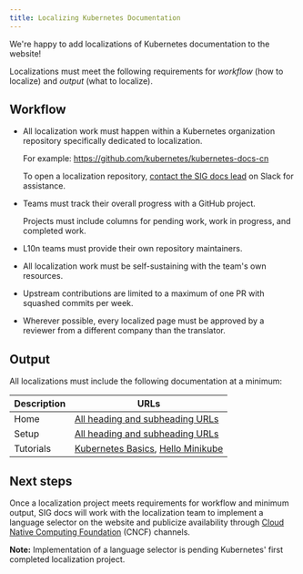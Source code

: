 ```yaml
---
title: Localizing Kubernetes Documentation
---
```


We're happy to add localizations of Kubernetes documentation to the website!

Localizations must meet the following requirements for _workflow_ (how to localize) and _output_ (what to localize).

## Workflow  

- All localization work must happen within a Kubernetes organization repository specifically dedicated to localization.

    For example: https://github.com/kubernetes/kubernetes-docs-cn

    To open a localization repository, [contact the SIG docs lead](https://kubernetes.slack.com/messages/C1J0BPD2M) on Slack for assistance.

- Teams must track their overall progress with a GitHub project.

    Projects must include columns for pending work, work in progress, and completed work.

- L10n teams must provide their own repository maintainers.

- All localization work must be self-sustaining with the team's own resources.

- Upstream contributions are limited to a maximum of one PR with squashed commits per week.

- Wherever possible, every localized page must be approved by a reviewer from a different company than the translator. 

## Output

All localizations must include the following documentation at a minimum:

Description | URLs
-----|-----
Home | [All heading and subheading URLs](https://kubernetes.io/docs/home/)
Setup | [All heading and subheading URLs](https://kubernetes.io/docs/setup/)
Tutorials | [Kubernetes Basics](https://kubernetes.io/docs/tutorials/), [Hello Minikube](https://kubernetes.io/docs/tutorials/stateless-application/hello-minikube/)

## Next steps

Once a localization project meets requirements for workflow and minimum output, SIG docs will work with the localization team to implement a language selector on the website and publicize availability through [Cloud Native Computing Foundation](https://www.cncf.io/) (CNCF) channels.

**Note:** Implementation of a language selector is pending Kubernetes' first completed localization project.

